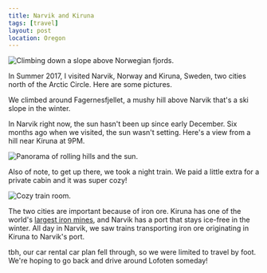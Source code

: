 ```yaml
---
title: Narvik and Kiruna
tags: [travel]
layout: post
location: Oregon
---
```


![Climbing down a slope above Norwegian fjords.](/assets/2018-01-04-narvik.jpg)

In Summer 2017, I visited Narvik, Norway and Kiruna, Sweden, two cities north of the Arctic Circle. Here are some pictures.

We climbed around Fagernesfjellet, a mushy hill above Narvik that's a ski slope in the winter.


In Narvik right now, the sun hasn't been up since early December.  Six months ago when we visited, the sun wasn't setting. Here's a view from a hill near Kiruna at 9PM.

![Panorama of rolling hills and the sun.](/assets/2018-01-04-kiruna.jpg)


Also of note, to get up there, we took a night train. We paid a little extra for a private cabin and it was super cozy!

![Cozy train room.](/assets/2018-01-04-train.jpg)


The two cities are important because of iron ore. Kiruna has one of the world's [largest iron mines](https://en.wikipedia.org/wiki/Kiruna_Mine), and Narvik has a port that stays ice-free in the winter. All day in Narvik, we saw trains transporting iron ore originating in Kiruna to Narvik's port.


tbh, our car rental car plan fell through, so we were limited to travel by foot.
We're hoping to go back and drive around Lofoten someday!

